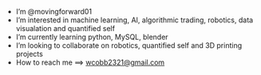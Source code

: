 - I’m @movingforward01
- I’m interested in machine learning, AI, algorithmic trading, robotics, data visualation and quantified self
- I’m currently learning python, MySQL, blender
- I’m looking to collaborate on robotics, quantified self and 3D printing projects
- How to reach me ==> wcobb2321@gmail.com


